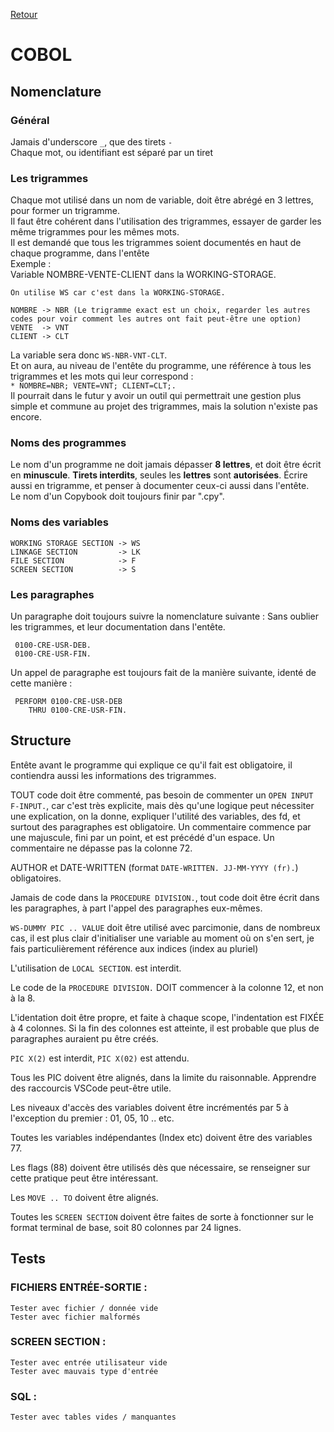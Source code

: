 [Retour](.)
# COBOL
## Nomenclature
### Général
Jamais d'underscore `_`, que des tirets `-`<br>
Chaque mot, ou identifiant est séparé par un tiret
### Les trigrammes
Chaque mot utilisé dans un nom de variable, doit être abrégé en 3 lettres, pour former un trigramme.<br>
Il faut être cohérent dans l'utilisation des trigrammes, essayer de garder les même trigrammes pour les mêmes mots.<br>
Il est demandé que tous les trigrammes soient documentés en haut de chaque programme, dans l'entête <br>
Exemple : <br>
Variable NOMBRE-VENTE-CLIENT dans la WORKING-STORAGE.<br>
```
On utilise WS car c'est dans la WORKING-STORAGE.
```
```
NOMBRE -> NBR (Le trigramme exact est un choix, regarder les autres codes pour voir comment les autres ont fait peut-être une option)
VENTE  -> VNT
CLIENT -> CLT
```
La variable sera donc `WS-NBR-VNT-CLT`.<br>
Et on aura, au niveau de l'entête du programme, une référence à tous les trigrammes et les mots qui leur correspond :<br>
`* NOMBRE=NBR; VENTE=VNT; CLIENT=CLT;.`<br>
Il pourrait dans le futur y avoir un outil qui permettrait une gestion plus simple et commune au projet des trigrammes, mais la solution n'existe pas encore.
### Noms des programmes
Le nom d'un programme ne doit jamais dépasser **8 lettres**, et doit être écrit en **minuscule**. **Tirets interdits**, seules les **lettres** sont **autorisées**. Écrire aussi en trigramme, et penser à documenter ceux-ci aussi dans l'entête.<br>
Le nom d'un Copybook doit toujours finir par ".cpy".
### Noms des variables
```
WORKING STORAGE SECTION -> WS
LINKAGE SECTION         -> LK
FILE SECTION            -> F
SCREEN SECTION          -> S
```
### Les paragraphes
Un paragraphe doit toujours suivre la nomenclature suivante : Sans oublier les trigrammes, et leur documentation dans l'entête. <br>
```
 0100-CRE-USR-DEB.
 0100-CRE-USR-FIN.
```
Un appel de paragraphe est toujours fait de la manière suivante, identé de cette manière :
```
 PERFORM 0100-CRE-USR-DEB
    THRU 0100-CRE-USR-FIN.
```
## Structure
Entête avant le programme qui explique ce qu'il fait est obligatoire, il contiendra aussi les informations des trigrammes.

TOUT code doit être commenté, pas besoin de commenter un `OPEN INPUT F-INPUT.`, car c'est très explicite, mais dès qu'une logique peut nécessiter une explication, on la donne, expliquer l'utilité des variables, des fd, et surtout des paragraphes est obligatoire. Un commentaire commence par une majuscule, fini par un point, et est précédé d'un espace. Un commentaire ne dépasse pas la colonne 72.

AUTHOR et DATE-WRITTEN (format `DATE-WRITTEN. JJ-MM-YYYY (fr).`) obligatoires.

Jamais de code dans la `PROCEDURE DIVISION.`, tout code doit être écrit dans les paragraphes, à part l'appel des paragraphes eux-mêmes.

`WS-DUMMY PIC .. VALUE` doit être utilisé avec parcimonie, dans de nombreux cas, il est plus clair d'initialiser une variable au moment où on s'en sert, je fais particulièrement référence aux indices (index au pluriel)

L'utilisation de `LOCAL SECTION`. est interdit.

Le code de la `PROCEDURE DIVISION.` DOIT commencer à la colonne 12, et non à la 8.

L'identation doit être propre, et faite à chaque scope, l'indentation est FIXÉE à 4 colonnes. Si la fin des colonnes est atteinte, il est probable que plus de paragraphes auraient pu être créés.

`PIC X(2)` est interdit, `PIC X(02)` est attendu.

Tous les PIC doivent être alignés, dans la limite du raisonnable. Apprendre des raccourcis VSCode peut-être utile.

Les niveaux d'accès des variables doivent être incrémentés par 5 à l'exception du premier : 01, 05, 10 .. etc.

Toutes les variables indépendantes (Index etc) doivent être des variables 77.

Les flags (88) doivent être utilisés dès que nécessaire, se renseigner sur cette pratique peut être intéressant.

Les `MOVE .. TO` doivent être alignés.

Toutes les `SCREEN SECTION` doivent être faites de sorte à fonctionner sur le format terminal de base, soit 80 colonnes par 24 lignes.
## Tests
### FICHIERS ENTRÉE-SORTIE : 
```
Tester avec fichier / donnée vide
Tester avec fichier malformés
```
### SCREEN SECTION :
```
Tester avec entrée utilisateur vide
Tester avec mauvais type d'entrée
```
###	SQL :
```
Tester avec tables vides / manquantes
```